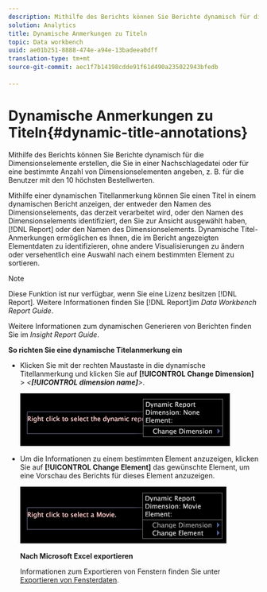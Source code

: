 ```yaml
---
description: Mithilfe des Berichts können Sie Berichte dynamisch für die Dimensionselemente erstellen, die Sie in einer Nachschlagedatei oder für eine bestimmte Anzahl von Dimensionselementen angeben, z. B. für die Benutzer mit den 10 höchsten Bestellwerten.
solution: Analytics
title: Dynamische Anmerkungen zu Titeln
topic: Data workbench
uuid: ae01b251-8888-474e-a94e-13badeea0dff
translation-type: tm+mt
source-git-commit: aec1f7b14198cdde91f61d490a235022943bfedb

---
```



# Dynamische Anmerkungen zu Titeln{#dynamic-title-annotations}

Mithilfe des Berichts können Sie Berichte dynamisch für die Dimensionselemente erstellen, die Sie in einer Nachschlagedatei oder für eine bestimmte Anzahl von Dimensionselementen angeben, z. B. für die Benutzer mit den 10 höchsten Bestellwerten.

Mithilfe einer dynamischen Titellanmerkung können Sie einen Titel in einem dynamischen Bericht anzeigen, der entweder den Namen des Dimensionselements, das derzeit verarbeitet wird, oder den Namen des Dimensionselements identifiziert, den Sie zur Ansicht ausgewählt haben, [!DNL Report] oder den Namen des Dimensionselements. Dynamische Titel-Anmerkungen ermöglichen es Ihnen, die im Bericht angezeigten Elementdaten zu identifizieren, ohne andere Visualisierungen zu ändern oder versehentlich eine Auswahl nach einem bestimmten Element zu sortieren.

>[!NOTE]
>
>Diese Funktion ist nur verfügbar, wenn Sie eine Lizenz besitzen [!DNL Report]. Weitere Informationen finden Sie [!DNL Report]im *Data Workbench Report Guide*.

Weitere Informationen zum dynamischen Generieren von Berichten finden Sie im *Insight Report Guide*.

**So richten Sie eine dynamische Titelanmerkung ein**

* Klicken Sie mit der rechten Maustaste in die dynamische Titellanmerkung und klicken Sie auf **[!UICONTROL Change Dimension]** > *&lt;**[!UICONTROL dimension name]**>*.

   ![](assets/mnu_DynamicTitle.png)

* Um die Informationen zu einem bestimmten Element anzuzeigen, klicken Sie auf **[!UICONTROL Change Element]** das gewünschte Element, um eine Vorschau des Berichts für dieses Element anzuzeigen.

   ![](assets/mnu_DynamicTitle_Element.png)

   **Nach Microsoft Excel exportieren**

   Informationen zum Exportieren von Fenstern finden Sie unter [Exportieren von Fensterdaten](../../../../home/c-get-started/c-wk-win-wksp/c-exp-win-data.md#concept-8df61d64ed434cc5a499023c44197349).

